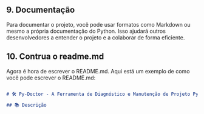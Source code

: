 ## 9. Documentação
Para documentar o projeto, você pode usar formatos como Markdown ou mesmo a própria documentação do Python. Isso ajudará outros desenvolvedores a entender o projeto e a colaborar de forma eficiente.

## 10. Contrua o readme.md
Agora é hora de escrever o README.md. Aqui está um exemplo de como você pode escrever o README.md:
```markdown

# 🛠 Py-Doctor - A Ferramenta de Diagnóstico e Manutenção de Projeto Python

## 📚 Descrição
